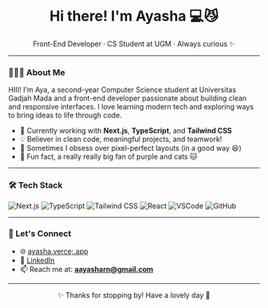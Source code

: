 <h1 align="center">Hi there! I'm Ayasha 💻😼</h1>
<p align="center">Front-End Developer · CS Student at UGM · Always curious ✨</p>

---

### 👩🏻‍💻 About Me

HIII! I'm Aya, a second-year Computer Science student at Universitas Gadjah Mada and a front-end developer passionate about building clean and responsive interfaces. I love learning modern tech and exploring ways to bring ideas to life through code.

- 🔭 Currently working with **Next.js**, **TypeScript**, and **Tailwind CSS**
- 💡 Believer in clean code, meaningful projects, and teamwork!
- 🎨 Sometimes I obsess over pixel-perfect layouts (in a good way 😆)
- 💜 Fun fact, a really really big fan of purple and cats 🐱

---

### 🛠️ Tech Stack

![Next.js](https://img.shields.io/badge/-Next.js-000?logo=next.js&logoColor=white)
![TypeScript](https://img.shields.io/badge/-TypeScript-3178C6?logo=typescript&logoColor=white)
![Tailwind CSS](https://img.shields.io/badge/-Tailwind%20CSS-38B2AC?logo=tailwind-css&logoColor=white)
![React](https://img.shields.io/badge/-React-61DAFB?logo=react&logoColor=black)
![VSCode](https://img.shields.io/badge/-VSCode-007ACC?logo=visual-studio-code&logoColor=white)
![GitHub](https://img.shields.io/badge/-GitHub-181717?logo=github&logoColor=white)

---

### 💌 Let's Connect

- 🌐 [ayasha.verce;.app](https://ayashar.vercel.app)
- 💼 [LinkedIn](https://linkedin.com/in/ayasharahmadinni/)
- 📫 Reach me at: **aayasharn@gmail.com**

---

<p align="center">✨ Thanks for stopping by! Have a lovely day 💜</p>
